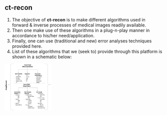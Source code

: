 ## ct-recon ##

1. The objective of **ct-recon** is to make different algorithms used in forward & inverse processes of medical images readily available. 
2. Then one make use of these algorithms in a plug-n-play manner in accordance to his/her need/application. 
4. Finally, one can use (traditional and new) error analyses techniques provided here. 
3. List of these algorithms that we (seek to) provide through this platform is shown in a schematic below:

<img src=".plot/schematic.png" alt="schematic fig" width="150" height="150"/>
